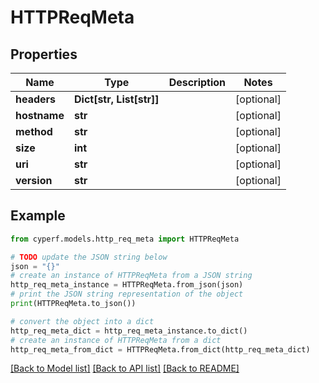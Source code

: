 # HTTPReqMeta


## Properties

Name | Type | Description | Notes
------------ | ------------- | ------------- | -------------
**headers** | **Dict[str, List[str]]** |  | [optional] 
**hostname** | **str** |  | [optional] 
**method** | **str** |  | [optional] 
**size** | **int** |  | [optional] 
**uri** | **str** |  | [optional] 
**version** | **str** |  | [optional] 

## Example

```python
from cyperf.models.http_req_meta import HTTPReqMeta

# TODO update the JSON string below
json = "{}"
# create an instance of HTTPReqMeta from a JSON string
http_req_meta_instance = HTTPReqMeta.from_json(json)
# print the JSON string representation of the object
print(HTTPReqMeta.to_json())

# convert the object into a dict
http_req_meta_dict = http_req_meta_instance.to_dict()
# create an instance of HTTPReqMeta from a dict
http_req_meta_from_dict = HTTPReqMeta.from_dict(http_req_meta_dict)
```
[[Back to Model list]](../README.md#documentation-for-models) [[Back to API list]](../README.md#documentation-for-api-endpoints) [[Back to README]](../README.md)


